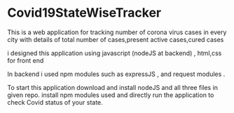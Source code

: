 # Covid19StateWiseTracker

This is a web application for tracking number of corona virus cases in every city with details of total number of cases,present active cases,cured cases 

i designed this application using javascript (nodeJS at backend) , html,css for front end 

In backend i used npm modules such as expressJS , and request modules .
 
 To start this application download and install nodeJS and all three files in given repo.
 install npm modules used and directly run the application to check Covid status of your state.
